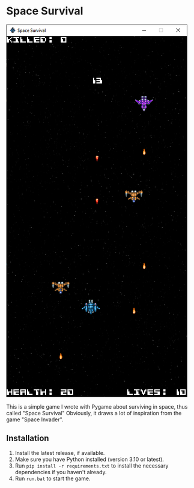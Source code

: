# Space Survival

![Image](./image.png)

This is a simple game I wrote with Pygame about surviving in space, thus called "Space Survival" Obviously, it draws a lot of inspiration from the game "Space Invader".

## Installation

1. Install the latest release, if available.
2. Make sure you have Python installed (version 3.10 or latest).
3. Run `pip install -r requirements.txt` to install the necessary dependencies if you haven't already.
4. Run `run.bat` to start the game.
